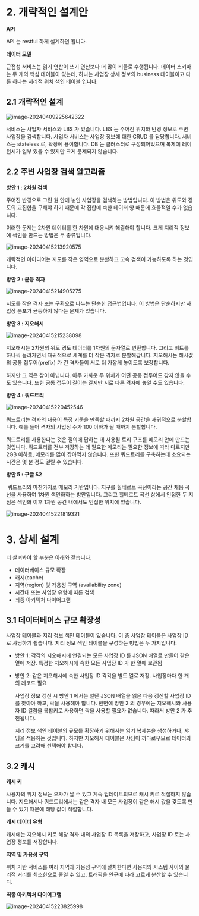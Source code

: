 # 2. 개략적인 설계안

**API**

  API 는 restful 하게 설계하면 됩니다.

**데이터 모델**

  근접성 서비스는 읽기 연산이 쓰기 연산보다 더 많이 비율로 수행됩니다. 데이터 스키마는 두 개의 핵심 테이블이 있는데, 하나는 사업장 상세 정보의 business 테이블이고 다른 하나는 지리적 위치 색인 테이블 입니다.

## 2.1 개략적인 설계

![image-20240409225642322](images/1장_근접성_서비스/image-20240409225642322.png)

  서비스는 사업자 서비스와 LBS 가 있습니다. LBS 는 주어진 위치와 반경 정보로 주변 사업장을 검색합니다. 사업자 서비스는 사업장 정보에 대한 CRUD 를 담당합니다. 서비스는 stateless 로, 확장에 용이합니다. DB 는 클러스터로 구성되어있으며 복제에 레이턴시가 일부 있을 수 있지만 크게 문제되지 않습니다.

## 2.2 주변 사업장 검색 알고리즘

**방안 1 : 2차원 검색**

  주어진 반경으로 그린 원 안에 놓인 사업장을 검색하는 방법입니다. 이 방법은 위도와 경도의 교집합을 구해야 하기 때문에 각 집합에 속한 데이터 양 때문에 효율적일 수가 없습니다.

  이러한 문제는 2차원 데이터를 한 차원에 대응시켜 해결해야 합니다. 크게 지리적 정보에 색인을 만드는 방법은 두 종류입니다.

![image-20240415213920575](images/1장_근접성_서비스/image-20240415213920575.png)

  개략적인 아이디어는 지도를 작은 영역으로 분할하고 고속 검색이 가능하도록 하는 것입니다.

**방안 2 : 균등 격자**

![image-20240415214905275](images/1장_근접성_서비스/image-20240415214905275.png)

  지도를 작은 격자 또는 구획으로 나누는 단순한 접근법입니다. 이 방법은 단순하지만 사업장 분포가 균등하지 않다는 문제가 있습니다.

**방안 3 : 지오해시**

![image-20240415215238098](images/1장_근접성_서비스/image-20240415215238098.png)

  지오해시는 2차원의 위도 경도 데이터를 1차원의 문자열로 변환합니다. 그리고 비트를 하나씩 늘려가면서 재귀적으로 세계를 더 작은 격자로 분할해갑니다. 지오해시는 해시값의 공통 접두어(prefix) 가 긴 격자들이 서로 더 가깝게 놓이도록 보장합니다.

  하지만 그 역은 참이 아닙니다. 아주 가까운 두 위치가 어떤 공통 접두어도 갖지 않을 수도 있습니다. 또한 공통 접두어 길이는 길지만 서로 다른 격자에 놓일 수도 있습니다.

**방안 4 : 쿼드트리**

![image-20240415220452546](images/1장_근접성_서비스/image-20240415220452546.png)

  쿼드트리는 격자의 내용이 특정 기준을 만족할 때까지 2차원 공간을 재귀적으로 분할합니다. 예를 들어 격자의 사업장 수가 100 이하가 될 때까지 분할합니다.

  쿼드트리를 사용한다는 것은 질의에 답하는 데 사용될 트리 구조를 메모리 안에 만드는 것입니다. 쿼드트리를 전부 저장하는 데 필요한 메모리는 필요한 정보에 따라 다르지만 2GB 이하로, 메모리를 많이 잡아먹지 않습니다. 또한 쿼드트리를 구축하는데 소요되는시간은 몇 분 정도 걸릴 수 있습니다.

**방안 5 : 구글 S2**

​    쿼드트리와 마찬가지로 메모리 기반입니다. 지구를 힐베르트 곡선이라는 공간 채움 곡선을 사용하여 1차원 색인화하는 방안입니다. 그리고 힐베르트 곡선 상에서 인접한 두 지점은 색인화 이후 1차원 공간 내에서도 인접한 위치에 있습니다. 

![image-20240415221819321](images/1장_근접성_서비스/image-20240415221819321.png)

# 3. 상세 설계

  더 살펴봐야 할 부분은 아래와 같습니다.

- 데이터베이스 규모 확장
- 캐시(cache)
- 지역(region) 및 가용성 구역 (availability zone)
- 시간대 또는 사업장 유형에 따른 검색
- 최종 아키텍처 다이어그램

## 3.1 데이터베이스 규모 확장성

  사업장 테이블과 지리 정보 색인 테이블이 있습니다. 이 중 사업장 테이블은 사업장 ID 로 샤딩하기 쉽습니다. 지리 정보 색인 테이블을 구성하는 벙법은 두 가지입니다.

- 방안 1: 각각의 지오해시에 연결되는 모든 사업장 ID 를 JSON 배열로 만들어 같은 열에 저장. 특정한 지오해시에 속한 모든 사업장 ID 가 한 열에 보관됨
- 방안 2: 같은 지오해시에 속한 사업장 ID 각각을 별도 열로 저장. 사업장마다 한 개의 레코드 필요

  사업장 정보 갱신 시 방안 1 에서는 일단 JSON 배열을 읽은 다음 갱신할 사업장 ID 를 찾아야 하고, 락을 사용해야 합니다. 반면에 방안 2 의 경우에는 지오해시와 사용자 ID 컬럼을 복합키로 사용하면 락을 사용할 필요가 없습니다. 따라서 방안 2 가 추천됩니다.

  지리 정보 색인 테이블의 규모를 확장하기 위해서는 읽기 복제본을 생성하거나, 샤딩을 적용하는 것입니다. 하지만 지오해시 테이블은 샤딩이 까다로우므로 데이터의 크기를 고려해 선택해야 합니다.

## 3.2 캐시

**캐시 키**

  사용자의 위치 정보는 오차가 날 수 있고 계속 업데이트되므로 캐시 키로 적절하지 않습니다. 지오해시나 쿼드트리에서는 같은 격자 내 모든 사업장이 같은 해시 값을 갖도록 만들 수 있기 때문에 해당 값이 적절합니다.

**캐시 데이터 유형**

  캐시에는 지오해시 키로 해당 격자 내의 사업장 ID 목록을 저장하고, 사업장 ID 로는 사업장 정보를 저장합니다. 

**지역 및 가용성 구역**

  위치 기반 서비스를 여러 지역과 가용성 구역에 설치한다면 사용자와 시스템 사이의 물리적 거리를 최소한으로 줄일 수 있고, 트래픽을 인구에 따라 고르게 분산할 수 있습니다.

**최종 아키텍처 다이어그램**

![image-20240415223825998](images/1장_근접성_서비스/image-20240415223825998.png)

  
